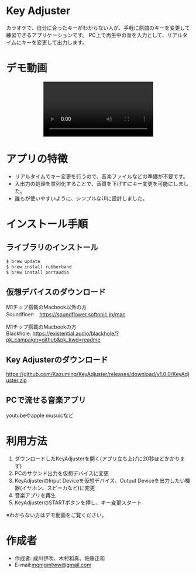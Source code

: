 # Key Adjuster
 
カラオケで、自分に合ったキーがわからない人が、手軽に原曲のキーを変更して練習できるアプリケーションです。
PC上で再生中の音を入力として、リアルタイムにキーを変更して出力します。
 
# デモ動画
<div align="center">
 <video src="https://user-images.githubusercontent.com/104568924/190580710-7b7d9088-ac8d-4842-84fa-e70c79b70dc5.mov"></video>
</div>
 
# アプリの特徴
 
* リアルタイムでキー変更を行うので、音楽ファイルなどの準備が不要です。
* 入出力の処理を並列化することで、音質を下げずにキー変更を可能にしました。
* 誰もが使いやすいように、シンプルなUIに設計しました。
 
# インストール手順

## ライブラリのインストール

```bash
$ brew update
$ brew install rubberband
$ brew install portaudio 
```
## 仮想デバイスのダウンロード

M1チップ搭載のMacbook以外の方
<br>Soundfloer:　https://soundflower.softonic.jp/mac

M1チップ搭載のMacbookの方
<br>Blackhole: https://existential.audio/blackhole/?pk_campaign=github&pk_kwd=readme

## Key Adjusterのダウンロード
https://github.com/Kazuming/KeyAdjuster/releases/download/v1.0.0/KeyAdjuster.zip

## PCで流せる音楽アプリ
youtubeやapple musuicなど

# 利用方法
1. ダウンロードしたKeyAdjusterを開く(アプリ立ち上げに20秒ほどかかります)
2. PCのサウンド出力を仮想デバイスに変更
3. KeyAdjusterのInput Deviceを仮想デバイス、Output Deviceを出力したい機器(イヤホン、スピーカなど)に変更
4. 音楽アプリを再生
5. KeyAdjusterのSTARTボタンを押し、キー変更スタート

※わからない方はデモ動画をご覧ください。
 
# 作成者
 
* 作成者: 成川伊吹、木村和真、佐藤正和
* E-mail:mgmgmtww@gmail.com
